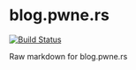# blog.pwne.rs
[![Build Status](https://travis-ci.org/rob-pwners/blog.pwne.rs.svg?branch=master)](https://travis-ci.org/rob-pwners/blog.pwne.rs)

Raw markdown for blog.pwne.rs
